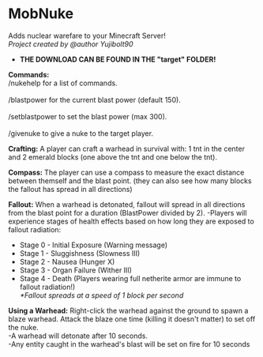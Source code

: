 # MobNuke
 Adds nuclear warefare to your Minecraft Server!
<br><i>Project created by @author Yujibolt90</i></br>
 * <b>THE DOWNLOAD CAN BE FOUND IN THE "target" FOLDER!</b>


<b>Commands:</b>
<br>/nukehelp for a list of commands.</br>
<br>/blastpower for the current blast power (default 150).</br>
<br>/setblastpower to set the blast power (max 300).</br>
<br>/givenuke to give a nuke to the target player.</br>


<b>Crafting:</b> A player can craft a warhead in survival with: 1 tnt in the center and 2 emerald blocks (one above the tnt and one below the tnt).

<b>Compass:</b> The player can use a compass to measure the exact distance between themself and the blast point.
(they can also see how many blocks the fallout has spread in all directions)

<b>Fallout:</b> When a warhead is detonated, fallout will spread in all directions from the blast point for a duration (BlastPower divided by 2).
-Players will experience stages of health effects based on how long they are exposed to fallout radiation:
* Stage 0 - Initial Exposure (Warning message)
* Stage 1 - Sluggishness (Slowness III)
* Stage 2 - Nausea (Hunger X)
* Stage 3 - Organ Failure (Wither III)
* Stage 4 - Death
(Players wearing full netherite armor are immune to fallout radiation!)
<br><i>*Fallout spreads at a speed of 1 block per second</i></br>

<b>Using a Warhead:</b>
Right-click the warhead against the ground to spawn a blaze warhead. Attack the blaze one time (killing it doesn't matter) to set off the nuke.\
-A warhead will detonate after 10 seconds.\
-Any entity caught in the warhead's blast will be set on fire for 10 seconds

